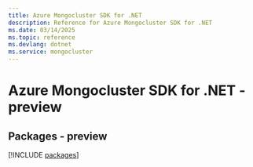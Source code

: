 ```yaml
---
title: Azure Mongocluster SDK for .NET
description: Reference for Azure Mongocluster SDK for .NET
ms.date: 03/14/2025
ms.topic: reference
ms.devlang: dotnet
ms.service: mongocluster
---
```

# Azure Mongocluster SDK for .NET - preview
## Packages - preview
[!INCLUDE [packages](mongocluster-index.md)]